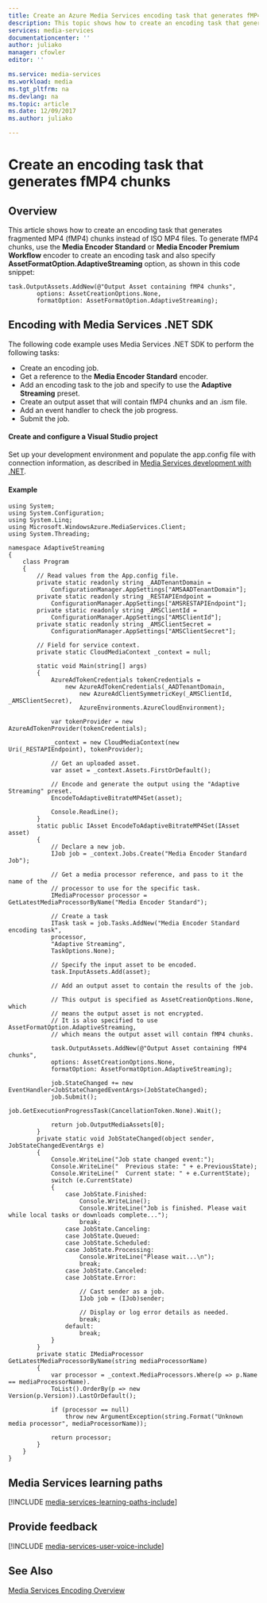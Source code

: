 ```yaml
---
title: Create an Azure Media Services encoding task that generates fMP4 chunks | Microsoft Docs
description: This topic shows how to create an encoding task that generates fMP4 chunks. When this task is used with the Media Encoder Standard or Media Encoder Premium Workflow encoder, the output asset will contain fMP4 chunks instead of ISO MP4 files.
services: media-services
documentationcenter: ''
author: juliako
manager: cfowler
editor: ''

ms.service: media-services
ms.workload: media
ms.tgt_pltfrm: na
ms.devlang: na
ms.topic: article
ms.date: 12/09/2017
ms.author: juliako

---
```

#  Create an encoding task that generates fMP4 chunks

## Overview

This article shows how to create an encoding task that generates fragmented MP4 (fMP4) chunks instead of ISO MP4 files. To generate fMP4 chunks, use the **Media Encoder Standard** or **Media Encoder Premium Workflow** encoder to create an encoding task and also specify **AssetFormatOption.AdaptiveStreaming** option, as shown in this code snippet:  
    
    task.OutputAssets.AddNew(@"Output Asset containing fMP4 chunks", 
            options: AssetCreationOptions.None, 
            formatOption: AssetFormatOption.AdaptiveStreaming);


## <a id="encoding_with_dotnet"></a>Encoding with Media Services .NET SDK

The following code example uses Media Services .NET SDK to perform the following tasks:

- Create an encoding job.
- Get a reference to the **Media Encoder Standard** encoder.
- Add an encoding task to the job and specify to use the **Adaptive Streaming** preset. 
- Create an output asset that will contain fMP4 chunks and an .ism file.
- Add an event handler to check the job progress.
- Submit the job.

#### Create and configure a Visual Studio project

Set up your development environment and populate the app.config file with connection information, as described in [Media Services development with .NET](media-services-dotnet-how-to-use.md). 

#### Example

```
using System;
using System.Configuration;
using System.Linq;
using Microsoft.WindowsAzure.MediaServices.Client;
using System.Threading;

namespace AdaptiveStreaming
{
    class Program
    {
        // Read values from the App.config file.
        private static readonly string _AADTenantDomain =
            ConfigurationManager.AppSettings["AMSAADTenantDomain"];
        private static readonly string _RESTAPIEndpoint =
            ConfigurationManager.AppSettings["AMSRESTAPIEndpoint"];
        private static readonly string _AMSClientId =
            ConfigurationManager.AppSettings["AMSClientId"];
        private static readonly string _AMSClientSecret =
            ConfigurationManager.AppSettings["AMSClientSecret"];

        // Field for service context.
        private static CloudMediaContext _context = null;

        static void Main(string[] args)
        {
            AzureAdTokenCredentials tokenCredentials =
                new AzureAdTokenCredentials(_AADTenantDomain,
                    new AzureAdClientSymmetricKey(_AMSClientId, _AMSClientSecret),
                    AzureEnvironments.AzureCloudEnvironment);

            var tokenProvider = new AzureAdTokenProvider(tokenCredentials);

            _context = new CloudMediaContext(new Uri(_RESTAPIEndpoint), tokenProvider);

            // Get an uploaded asset.
            var asset = _context.Assets.FirstOrDefault();

            // Encode and generate the output using the "Adaptive Streaming" preset.
            EncodeToAdaptiveBitrateMP4Set(asset);

            Console.ReadLine();
        }
        static public IAsset EncodeToAdaptiveBitrateMP4Set(IAsset asset)
        {
            // Declare a new job.
            IJob job = _context.Jobs.Create("Media Encoder Standard Job");

            // Get a media processor reference, and pass to it the name of the 
            // processor to use for the specific task.
            IMediaProcessor processor = GetLatestMediaProcessorByName("Media Encoder Standard");

            // Create a task
            ITask task = job.Tasks.AddNew("Media Encoder Standard encoding task",
            processor,
            "Adaptive Streaming",
            TaskOptions.None);

            // Specify the input asset to be encoded.
            task.InputAssets.Add(asset);

            // Add an output asset to contain the results of the job. 

            // This output is specified as AssetCreationOptions.None, which 
            // means the output asset is not encrypted. 
            // It is also specified to use AssetFormatOption.AdaptiveStreaming, 
            // which means the output asset will contain fMP4 chunks.

            task.OutputAssets.AddNew(@"Output Asset containing fMP4 chunks",
            options: AssetCreationOptions.None,
            formatOption: AssetFormatOption.AdaptiveStreaming);

            job.StateChanged += new EventHandler<JobStateChangedEventArgs>(JobStateChanged);
            job.Submit();
            job.GetExecutionProgressTask(CancellationToken.None).Wait();

            return job.OutputMediaAssets[0];
        }
        private static void JobStateChanged(object sender, JobStateChangedEventArgs e)
        {
            Console.WriteLine("Job state changed event:");
            Console.WriteLine("  Previous state: " + e.PreviousState);
            Console.WriteLine("  Current state: " + e.CurrentState);
            switch (e.CurrentState)
            {
                case JobState.Finished:
                    Console.WriteLine();
                    Console.WriteLine("Job is finished. Please wait while local tasks or downloads complete...");
                    break;
                case JobState.Canceling:
                case JobState.Queued:
                case JobState.Scheduled:
                case JobState.Processing:
                    Console.WriteLine("Please wait...\n");
                    break;
                case JobState.Canceled:
                case JobState.Error:

                    // Cast sender as a job.
                    IJob job = (IJob)sender;

                    // Display or log error details as needed.
                    break;
                default:
                    break;
            }
        }
        private static IMediaProcessor GetLatestMediaProcessorByName(string mediaProcessorName)
        {
            var processor = _context.MediaProcessors.Where(p => p.Name == mediaProcessorName).
            ToList().OrderBy(p => new Version(p.Version)).LastOrDefault();

            if (processor == null)
                throw new ArgumentException(string.Format("Unknown media processor", mediaProcessorName));

            return processor;
        }
    }
}
```

## Media Services learning paths
[!INCLUDE [media-services-learning-paths-include](../../includes/media-services-learning-paths-include.md)]

## Provide feedback
[!INCLUDE [media-services-user-voice-include](../../includes/media-services-user-voice-include.md)]

## See Also
[Media Services Encoding Overview](media-services-encode-asset.md)

